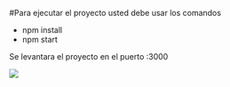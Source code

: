 #Para ejecutar el proyecto usted debe usar los comandos

  - npm install 
  - npm start 
 
Se levantara el proyecto en el puerto :3000

[![](https://img.icons8.com/plasticine/2x/linkedin.png)](https://www.linkedin.com/in/federico-frutos/)
